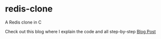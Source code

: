# redis-clone
A Redis clone in C

Check out this blog where I explain the code and all step-by-step
[Blog Post](https://medium.com/@shahidahmadkhan86/creating-a-redis-like-in-memory-key-value-store-in-c-d707b7e5c453)
